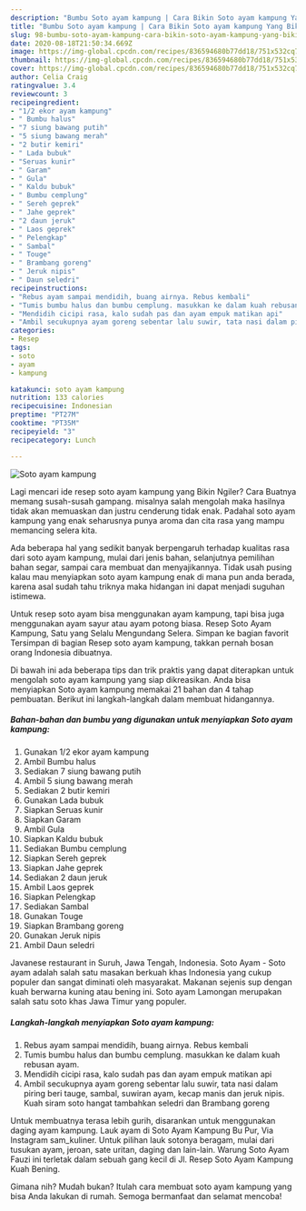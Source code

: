 ```yaml
---
description: "Bumbu Soto ayam kampung | Cara Bikin Soto ayam kampung Yang Bikin Ngiler"
title: "Bumbu Soto ayam kampung | Cara Bikin Soto ayam kampung Yang Bikin Ngiler"
slug: 98-bumbu-soto-ayam-kampung-cara-bikin-soto-ayam-kampung-yang-bikin-ngiler
date: 2020-08-18T21:50:34.669Z
image: https://img-global.cpcdn.com/recipes/836594680b77dd18/751x532cq70/soto-ayam-kampung-foto-resep-utama.jpg
thumbnail: https://img-global.cpcdn.com/recipes/836594680b77dd18/751x532cq70/soto-ayam-kampung-foto-resep-utama.jpg
cover: https://img-global.cpcdn.com/recipes/836594680b77dd18/751x532cq70/soto-ayam-kampung-foto-resep-utama.jpg
author: Celia Craig
ratingvalue: 3.4
reviewcount: 3
recipeingredient:
- "1/2 ekor ayam kampung"
- " Bumbu halus"
- "7 siung bawang putih"
- "5 siung bawang merah"
- "2 butir kemiri"
- " Lada bubuk"
- "Seruas kunir"
- " Garam"
- " Gula"
- " Kaldu bubuk"
- " Bumbu cemplung"
- " Sereh geprek"
- " Jahe geprek"
- "2 daun jeruk"
- " Laos geprek"
- " Pelengkap"
- " Sambal"
- " Touge"
- " Brambang goreng"
- " Jeruk nipis"
- " Daun seledri"
recipeinstructions:
- "Rebus ayam sampai mendidih, buang airnya. Rebus kembali"
- "Tumis bumbu halus dan bumbu cemplung. masukkan ke dalam kuah rebusan ayam."
- "Mendidih cicipi rasa, kalo sudah pas dan ayam empuk matikan api"
- "Ambil secukupnya ayam goreng sebentar lalu suwir, tata nasi dalam piring beri tauge, sambal, suwiran ayam, kecap manis dan jeruk nipis. Kuah siram soto hangat tambahkan seledri dan Brambang goreng"
categories:
- Resep
tags:
- soto
- ayam
- kampung

katakunci: soto ayam kampung 
nutrition: 133 calories
recipecuisine: Indonesian
preptime: "PT27M"
cooktime: "PT35M"
recipeyield: "3"
recipecategory: Lunch

---
```



![Soto ayam kampung](https://img-global.cpcdn.com/recipes/836594680b77dd18/751x532cq70/soto-ayam-kampung-foto-resep-utama.jpg)

Lagi mencari ide resep soto ayam kampung yang Bikin Ngiler? Cara Buatnya memang susah-susah gampang. misalnya salah mengolah maka hasilnya tidak akan memuaskan dan justru cenderung tidak enak. Padahal soto ayam kampung yang enak seharusnya punya aroma dan cita rasa yang mampu memancing selera kita.

Ada beberapa hal yang sedikit banyak berpengaruh terhadap kualitas rasa dari soto ayam kampung, mulai dari jenis bahan, selanjutnya pemilihan bahan segar, sampai cara membuat dan menyajikannya. Tidak usah pusing kalau mau menyiapkan soto ayam kampung enak di mana pun anda berada, karena asal sudah tahu triknya maka hidangan ini dapat menjadi suguhan istimewa.

Untuk resep soto ayam bisa menggunakan ayam kampung, tapi bisa juga menggunakan ayam sayur atau ayam potong biasa. Resep Soto Ayam Kampung, Satu yang Selalu Mengundang Selera. Simpan ke bagian favorit Tersimpan di bagian Resep soto ayam kampung, takkan pernah bosan orang Indonesia dibuatnya.


Di bawah ini ada beberapa tips dan trik praktis yang dapat diterapkan untuk mengolah soto ayam kampung yang siap dikreasikan. Anda bisa menyiapkan Soto ayam kampung memakai 21 bahan dan 4 tahap pembuatan. Berikut ini langkah-langkah dalam membuat hidangannya.

<!--inarticleads1-->

##### Bahan-bahan dan bumbu yang digunakan untuk menyiapkan Soto ayam kampung:

1. Gunakan 1/2 ekor ayam kampung
1. Ambil  Bumbu halus
1. Sediakan 7 siung bawang putih
1. Ambil 5 siung bawang merah
1. Sediakan 2 butir kemiri
1. Gunakan  Lada bubuk
1. Siapkan Seruas kunir
1. Siapkan  Garam
1. Ambil  Gula
1. Siapkan  Kaldu bubuk
1. Sediakan  Bumbu cemplung
1. Siapkan  Sereh geprek
1. Siapkan  Jahe geprek
1. Sediakan 2 daun jeruk
1. Ambil  Laos geprek
1. Siapkan  Pelengkap
1. Sediakan  Sambal
1. Gunakan  Touge
1. Siapkan  Brambang goreng
1. Gunakan  Jeruk nipis
1. Ambil  Daun seledri


Javanese restaurant in Suruh, Jawa Tengah, Indonesia. Soto Ayam - Soto ayam adalah salah satu masakan berkuah khas Indonesia yang cukup populer dan sangat diminati oleh masyarakat. Makanan sejenis sup dengan kuah berwarna kuning atau bening ini. Soto ayam Lamongan merupakan salah satu soto khas Jawa Timur yang populer. 

<!--inarticleads2-->

##### Langkah-langkah menyiapkan Soto ayam kampung:

1. Rebus ayam sampai mendidih, buang airnya. Rebus kembali
1. Tumis bumbu halus dan bumbu cemplung. masukkan ke dalam kuah rebusan ayam.
1. Mendidih cicipi rasa, kalo sudah pas dan ayam empuk matikan api
1. Ambil secukupnya ayam goreng sebentar lalu suwir, tata nasi dalam piring beri tauge, sambal, suwiran ayam, kecap manis dan jeruk nipis. Kuah siram soto hangat tambahkan seledri dan Brambang goreng


Untuk membuatnya terasa lebih gurih, disarankan untuk menggunakan daging ayam kampung. Lauk ayam di Soto Ayam Kampung Bu Pur, Via Instagram sam_kuliner. Untuk pilihan lauk sotonya beragam, mulai dari tusukan ayam, jeroan, sate uritan, daging dan lain-lain. Warung Soto Ayam Fauzi ini terletak dalam sebuah gang kecil di Jl. Resep Soto Ayam Kampung Kuah Bening. 

Gimana nih? Mudah bukan? Itulah cara membuat soto ayam kampung yang bisa Anda lakukan di rumah. Semoga bermanfaat dan selamat mencoba!
